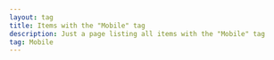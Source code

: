 ```yaml
---
layout: tag
title: Items with the "Mobile" tag
description: Just a page listing all items with the "Mobile" tag
tag: Mobile
---
```

